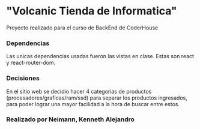# "Volcanic Tienda de Informatica"

Proyecto realizado para el curso de BackEnd de CoderHouse

### Dependencias

Las unicas dependencias usadas fueron las vistas en clase. Estas son react y react-router-dom.

### Decisiones

En el sitio web se decidio hacer 4 categorias de productos (procesadores/graficas/ram/ssd) para separar los productos ingresados, para poder lograr una mayor facilidad a la hora de buscar entre estos.

### Realizado por Neimann, Kenneth Alejandro
